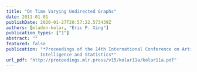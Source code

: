 ```yaml
---
title: "On Time Varying Undirected Graphs"
date: 2011-01-01
publishDate: 2020-01-27T20:57:22.573439Z
authors: [mladen-kolar, "Eric P. Xing"]
publication_types: ["1"]
abstract: ""
featured: false
publication: "*Proceedings of the 14th International Conference on Artificial
             Intelligence and Statistics*"
url_pdf: "http://proceedings.mlr.press/v15/kolar11a/kolar11a.pdf"
---
```


